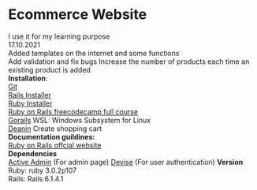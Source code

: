 # Ecommerce Website

I use it for my learning purpose  
17.10.2021  
Added templates on the internet and some functions  
Add validation and fix bugs
Increase the number of products each time an existing product is added  
**Installation**:  
[Git](https://git-scm.com/download)  
[Rails Installer](https://railsinstaller.org/)  
[Ruby Installer](https://rubyinstaller.org/)    
[Ruby on Rails freecodecamp full course](https://www.youtube.com/watch?v=fmyvWz5TUWg&t=12753s)  
[Gorails](https://gorails.com/setup/windows/10) WSL: Windows Subsystem for Linux  
[Deanin](https://www.youtube.com/watch?v=Ddmzwsjw_zo) Create shopping cart  
**Documentation guildines:**   
[Ruby on Rails offcial website](https://guides.rubyonrails.org/getting_started.html)  
**Dependencies**  
[Active Admin](https://activeadmin.info/documentation.html) (For admin page)
[Devise](https://github.com/heartcombo/devise) (For user authentication)
**Version**  
Ruby: ruby 3.0.2p107  
Rails: Rails 6.1.4.1
